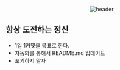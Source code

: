 <div align="center">
 
 ![header](https://capsule-render.vercel.app/api?type=waving&color=gradient&customColorList=14&height=320&section=header&text=Algorithm-Study&fontSize=90&fontAlignY=35&desc=%20Let's%20study%20harder!&descAlignY=60)
 
</div>


## 항상 도전하는 정신
- 1일 1커밋을 목표로 한다.
- 자동화를 통해서 README.md 업데이트
- 포기하지 말자
